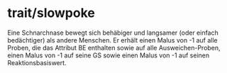 # trait/slowpoke

Eine Schnarchnase bewegt sich behäbiger und langsamer (oder einfach bedächtiger) als andere Menschen. Er erhält einen Malus von -1 auf alle Proben, die das Attribut BE enthalten sowie auf alle Ausweichen-Proben, einen Malus von -1 auf seine GS sowie einen Malus von -1 auf seinen Reaktionsbasiswert.
